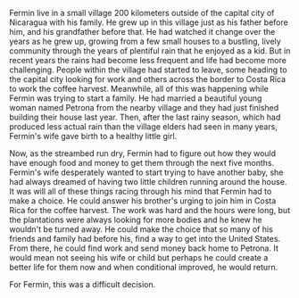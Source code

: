 Fermin live in a small village 200 kilometers outside of the capital city of Nicaragua with his family.
He grew up in this village just as his father before him, and his grandfather before that.
He had watched it change over the years as he grew up, growing from a few small houses to a bustling, lively community through the years of plentiful rain that he enjoyed as a kid.
But in recent years the rains had become less frequent and life had become more challenging.
People within the village had started to leave, some heading to the capital city looking for work and others across the border to Costa Rica to work the coffee harvest.
Meanwhile, all of this was happening while Fermin was trying to start a family.
He had married a beautiful young woman named Petrona from the nearby village and they had just finished building their house last year.
Then, after the last rainy season, which had produced less actual rain than the village elders had seen in many years, Fermin's wife gave birth to a healthy little girl.

Now, as the streambed run dry, Fermin had to figure out how they would have enough food and money to get them through the next five months.
Fermin's wife desperately wanted to start trying to have another baby, she had always dreamed of having two little children running around the house.
It was will all of these things racing through his mind that Fermin had to make a choice.
He could answer his brother's urging to join him in Costa Rica for the coffee harvest.
The work was hard and the hours were long, but the plantations were always looking for more bodies and he knew he wouldn't be turned away.
He could make the choice that so many of his friends and family had before his, find a way to get into the United States.
From there, he could find work and send money back home to Petrona.
It would mean not seeing his wife or child but perhaps he could create a better life for them now and when conditional improved, he would return.

For Fermin, this was a difficult decision.

